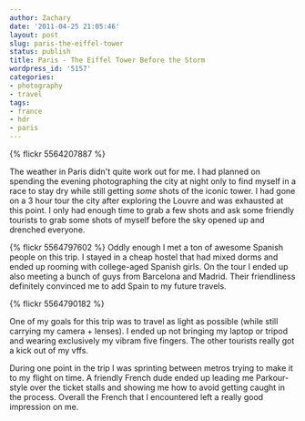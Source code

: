 ```yaml
---
author: Zachary 
date: '2011-04-25 21:05:46'
layout: post
slug: paris-the-eiffel-tower
status: publish
title: Paris - The Eiffel Tower Before the Storm
wordpress_id: '5157'
categories:
- photography
- travel
tags:
- france
- hdr
- paris
---
```


{% flickr 5564207887 %}

The weather in Paris didn't quite work out for me. I had planned on spending
the evening photographing the city at night only to find myself in a race to
stay dry while still getting _some_ shots of the iconic tower. I had gone on a
3 hour tour the city after exploring the Louvre and was exhausted at this
point. I only had enough time to grab a few shots and ask some friendly
tourists to grab some shots of myself before the sky opened up and drenched
everyone.

{% flickr 5564797602 %}
Oddly enough I met a ton of awesome Spanish people on this trip. I stayed in a
cheap hostel that had mixed dorms and ended up rooming with college-aged
Spanish girls. On the tour I ended up also meeting a bunch of guys from
Barcelona and Madrid. Their friendliness definitely convinced me to add Spain
to my future travels.

{% flickr 5564790182 %}

One of my goals for this trip was to travel as light as possible (while still
carrying my camera + lenses). I ended up not bringing my laptop or tripod and
wearing exclusively my vibram five fingers. The other tourists really got a
kick out of my vffs.

During one point in the trip I was sprinting between metros trying to make it
to my flight on time. A friendly French dude ended up leading me Parkour-style
over the ticket stalls and showing me how to avoid getting caught in the
process. Overall the French that I encountered left a really good impression
on me.

